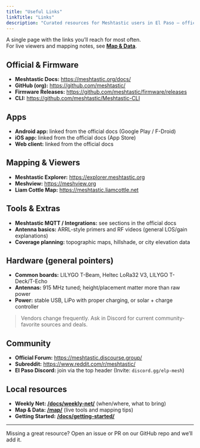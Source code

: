 ```yaml
---
title: "Useful Links"
linkTitle: "Links"
description: "Curated resources for Meshtastic users in El Paso — official docs, firmware, apps, tools, mapping, and community."
---
```






A single page with the links you’ll reach for most often.  
For live viewers and mapping notes, see **[Map & Data](/map/)**.

## Official & Firmware
- **Meshtastic Docs:** <https://meshtastic.org/docs/>
- **GitHub (org):** <https://github.com/meshtastic/>
- **Firmware Releases:** <https://github.com/meshtastic/firmware/releases>
- **CLI:** <https://github.com/meshtastic/Meshtastic-CLI>

## Apps
- **Android app:** linked from the official docs (Google Play / F-Droid)
- **iOS app:** linked from the official docs (App Store)
- **Web client:** linked from the official docs

## Mapping & Viewers
- **Meshtastic Explorer:** <https://explorer.meshtastic.org>
- **Meshview:** <https://meshview.org>
- **Liam Cottle Map:** <https://meshtastic.liamcottle.net>

## Tools & Extras
- **Meshtastic MQTT / Integrations:** see sections in the official docs
- **Antenna basics:** ARRL-style primers and RF videos (general LOS/gain explanations)
- **Coverage planning:** topographic maps, hillshade, or city elevation data

## Hardware (general pointers)
- **Common boards:** LILYGO T-Beam, Heltec LoRa32 V3, LILYGO T-Deck/T-Echo
- **Antennas:** 915 MHz tuned; height/placement matter more than raw power
- **Power:** stable USB, LiPo with proper charging, or solar + charge controller

> Vendors change frequently. Ask in Discord for current community-favorite sources and deals.

## Community
- **Official Forum:** <https://meshtastic.discourse.group/>
- **Subreddit:** <https://www.reddit.com/r/meshtastic/>
- **El Paso Discord:** join via the top header (Invite: `discord.gg/elp-mesh`)

## Local resources
- **Weekly Net:** **[/docs/weekly-net/](/docs/weekly-net/)** (when/where, what to bring)
- **Map & Data:** **[/map/](/map/)** (live tools and mapping tips)
- **Getting Started:** **[/docs/getting-started/](/docs/getting-started/)**

---

Missing a great resource? Open an issue or PR on our GitHub repo and we’ll add it.
